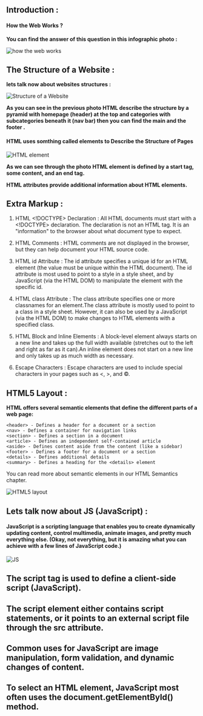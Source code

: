 ## Introduction :

#### How the Web Works ?

**You can find the answer of this question in this infographic photo :**

![how the web works](https://i.pinimg.com/originals/31/af/90/31af90b1608e57afce6a555fde5b42a2.jpg)

## The Structure of a Website :

**lets talk now about websites structures :**

![Structure of a Website](https://i.pinimg.com/originals/46/e2/1c/46e21c46e7001fca6554cd45562268fa.jpg)

**As you can see in the previous photo HTML describe the structure by a pyramid with homepage (header) at the top and categories with subcategories beneath it (nav bar) then you can find the main and the footer .**


#### HTML uses somthing called elements to Describe the Structure of Pages

![HTML element](https://shawnsanto.com/files/sta523/slides/images/html-structure.png)

**As we can see through the photo HTML element is defined by a start tag, some content, and an end tag.**

**HTML attributes provide additional information about HTML elements.**

## Extra Markup :

1. HTML <!DOCTYPE> Declaration : All HTML documents must start with a <!DOCTYPE> declaration. The declaration is not an HTML tag. It is an "information" to the browser about what document type to expect.

2. HTML Comments : HTML comments are not displayed in the browser, but they can help document your HTML source code. 

3. HTML id Attribute : The id attribute specifies a unique id for an HTML element (the value must be unique within the HTML document). The id attribute is most used to point to a style in a style sheet, and by JavaScript (via the HTML DOM) to manipulate the element with the specific id.

4. HTML class Attribute : The class attribute specifies one or more classnames for an element.The class attribute is mostly used to point to a class in a style sheet. However, it can also be used by a JavaScript (via the HTML DOM) to make changes to HTML elements with a specified class.

5. HTML Block and Inline Elements : A block-level element always starts on a new line and takes up the full width available (stretches out to the left and right as far as it can).An inline element does not start on a new line and only takes up as much width as necessary.

6. Escape Characters : Escape characters are used to include special characters in your pages such as <, >, and ©.

## HTML5 Layout :

**HTML offers several semantic elements that define the different parts of a web page:**

    <header> - Defines a header for a document or a section
    <nav> - Defines a container for navigation links
    <section> - Defines a section in a document
    <article> - Defines an independent self-contained article
    <aside> - Defines content aside from the content (like a sidebar)
    <footer> - Defines a footer for a document or a section
    <details> - Defines additional details
    <summary> - Defines a heading for the <details> element
You can read more about semantic elements in our HTML Semantics chapter.

![HTML5 layout](https://www.w3schools.com/html/img_sem_elements.gif)

## Lets talk now about JS (JavaScript) :

#### JavaScript is a scripting language that enables you to create dynamically updating content, control multimedia, animate images, and pretty much everything else. (Okay, not everything, but it is amazing what you can achieve with a few lines of JavaScript code.)

![JS](https://www.bitdegree.org/tutorials/wp-content/uploads/2018/10/What-Is-JavaScript-Used-For-And-Why-You-Should-Learn-It.jpg)

## The script tag is used to define a client-side script (JavaScript).

## The script element either contains script statements, or it points to an external script file through the src attribute.

## Common uses for JavaScript are image manipulation, form validation, and dynamic changes of content.

## To select an HTML element, JavaScript most often uses the document.getElementById() method.



